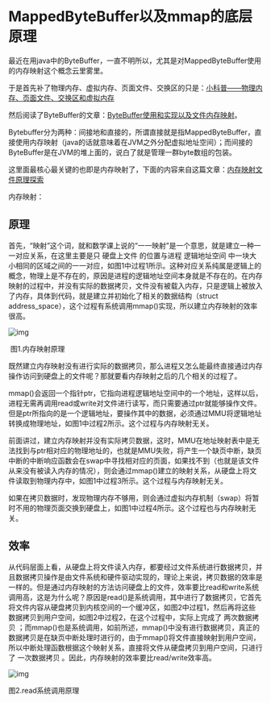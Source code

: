 # MappedByteBuffer以及mmap的底层原理

最近在用java中的ByteBuffer，一直不明所以，尤其是对MappedByteBuffer使用的内存映射这个概念云里雾里。

于是首先补了物理内存、虚拟内存、页面文件、交换区的只是：[小科普——物理内存、页面文件、交换区和虚拟内存](http://www.guokr.com/blog/62218/)

然后阅读了ByteBuffer的文章：[ByteBuffer使用和实现以及文件内存映射](http://www.molotang.com/articles/997.html)。

Bytebuffer分为两种：间接地和直接的，所谓直接就是指MappedByteBuffer，直接使用内存映射（java的话就意味着在JVM之外分配虚拟地址空间）；而间接的ByteBuffer是在JVM的堆上面的，说白了就是管理一群byte数组的包装。

这里面最核心最关键的也即是内存映射了，下面的内容来自这篇文章：[内存映射文件原理探索](http://blog.csdn.net/mg0832058/article/details/5890688)

内存映射：

## 原理

首先，“映射”这个词，就和数学课上说的“一一映射”是一个意思，就是建立一种一一对应关系，在这里主要是只 硬盘上文件 的位置与进程 逻辑地址空间 中一块大小相同的区域之间的一一对应，如图1中过程1所示。这种对应关系纯属是逻辑上的概念，物理上是不存在的，原因是进程的逻辑地址空间本身就是不存在的。在内存映射的过程中，并没有实际的数据拷贝，文件没有被载入内存，只是逻辑上被放入了内存，具体到代码，就是建立并初始化了相关的数据结构（struct address_space），这个过程有系统调用mmap()实现，所以建立内存映射的效率很高。

 ![img](https://github.com/muyinchen/woker/blob/master/mypics/%E5%86%85%E5%AD%98%E6%98%A0%E5%B0%84%E5%8E%9F%E7%90%86.gif?raw=true)

​											图1.内存映射原理  

 

既然建立内存映射没有进行实际的数据拷贝，那么进程又怎么能最终直接通过内存操作访问到硬盘上的文件呢？那就要看内存映射之后的几个相关的过程了。

mmap()会返回一个指针ptr，它指向进程逻辑地址空间中的一个地址，这样以后，进程无需再调用read或write对文件进行读写，而只需要通过ptr就能够操作文件。但是ptr所指向的是一个逻辑地址，要操作其中的数据，必须通过MMU将逻辑地址转换成物理地址，如图1中过程2所示。这个过程与内存映射无关。

前面讲过，建立内存映射并没有实际拷贝数据，这时，MMU在地址映射表中是无法找到与ptr相对应的物理地址的，也就是MMU失败，将产生一个缺页中断，缺页中断的中断响应函数会在swap中寻找相对应的页面，如果找不到（也就是该文件从来没有被读入内存的情况），则会通过mmap()建立的映射关系，从硬盘上将文件读取到物理内存中，如图1中过程3所示。这个过程与内存映射无关。

如果在拷贝数据时，发现物理内存不够用，则会通过虚拟内存机制（swap）将暂时不用的物理页面交换到硬盘上，如图1中过程4所示。这个过程也与内存映射无关。

 

## 效率

从代码层面上看，从硬盘上将文件读入内存，都要经过文件系统进行数据拷贝，并且数据拷贝操作是由文件系统和硬件驱动实现的，理论上来说，拷贝数据的效率是一样的。但是通过内存映射的方法访问硬盘上的文件，效率要比read和write系统调用高，这是为什么呢？原因是read()是系统调用，其中进行了数据拷贝，它首先将文件内容从硬盘拷贝到内核空间的一个缓冲区，如图2中过程1，然后再将这些数据拷贝到用户空间，如图2中过程2，在这个过程中，实际上完成了 两次数据拷贝 ；而mmap()也是系统调用，如前所述，mmap()中没有进行数据拷贝，真正的数据拷贝是在缺页中断处理时进行的，由于mmap()将文件直接映射到用户空间，所以中断处理函数根据这个映射关系，直接将文件从硬盘拷贝到用户空间，只进行了 一次数据拷贝 。因此，内存映射的效率要比read/write效率高。

 

 

![img](https://github.com/muyinchen/woker/blob/master/mypics/read%E7%B3%BB%E7%BB%9F%E8%B0%83%E7%94%A8%E5%8E%9F%E7%90%86.gif?raw=true)

图2.read系统调用原理
